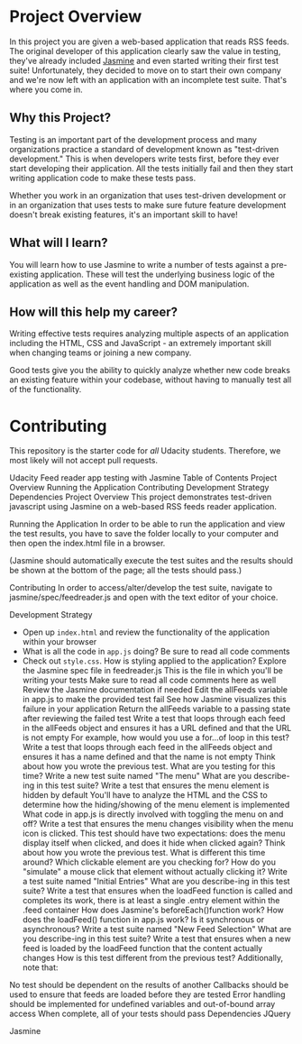 # Project Overview

In this project you are given a web-based application that reads RSS feeds. The original developer of this application clearly saw the value in testing, they've already included [Jasmine](http://jasmine.github.io/) and even started writing their first test suite! Unfortunately, they decided to move on to start their own company and we're now left with an application with an incomplete test suite. That's where you come in.


## Why this Project?

Testing is an important part of the development process and many organizations practice a standard of development known as "test-driven development." This is when developers write tests first, before they ever start developing their application. All the tests initially fail and then they start writing application code to make these tests pass.

Whether you work in an organization that uses test-driven development or in an organization that uses tests to make sure future feature development doesn't break existing features, it's an important skill to have!


## What will I learn?

You will learn how to use Jasmine to write a number of tests against a pre-existing application. These will test the underlying business logic of the application as well as the event handling and DOM manipulation.


## How will this help my career?

Writing effective tests requires analyzing multiple aspects of an application including the HTML, CSS and JavaScript - an extremely important skill when changing teams or joining a new company.

Good tests give you the ability to quickly analyze whether new code breaks an existing feature within your codebase, without having to manually test all of the functionality.

# Contributing

This repository is the starter code for _all_ Udacity students. Therefore, we most likely will not accept pull requests.

Udacity Feed reader app testing with Jasmine
Table of Contents
Project Overview
Running the Application
Contributing
Development Strategy
Dependencies
Project Overview
This project demonstrates test-driven javascript using Jasmine on a web-based RSS feeds reader application.

Running the Application
In order to be able to run the application and view the test results, you have to save the folder locally to your computer and then open the index.html file in a browser.

(Jasmine should automatically execute the test suites and the results should be shown at the bottom of the page; all the tests should pass.)

Contributing
In order to access/alter/develop the test suite, navigate to jasmine/spec/feedreader.js and open with the text editor of your choice.

Development Strategy

* Open up `index.html` and review the functionality of the application within your browser
* What is all the code in `app.js` doing? Be sure to read all code comments
* Check out `style.css`. How is styling applied to the application?
Explore the Jasmine spec file in feedreader.js
This is the file in which you'll be writing your tests
Make sure to read all code comments here as well
Review the Jasmine documentation if needed
Edit the allFeeds variable in app.js to make the provided test fail
See how Jasmine visualizes this failure in your application
Return the allFeeds variable to a passing state after reviewing the failed test
Write a test that loops through each feed in the allFeeds object and ensures it has a URL defined and that the URL is not empty
For example, how would you use a for...of loop in this test?
Write a test that loops through each feed in the allFeeds object and ensures it has a name defined and that the name is not empty
Think about how you wrote the previous test. What are you testing for this time?
Write a new test suite named "The menu"
What are you describe-ing in this test suite?
Write a test that ensures the menu element is hidden by default
You'll have to analyze the HTML and the CSS to determine how the hiding/showing of the menu element is implemented
What code in app.js is directly involved with toggling the menu on and off?
Write a test that ensures the menu changes visibility when the menu icon is clicked. This test should have two expectations: does the menu display itself when clicked, and does it hide when clicked again?
Think about how you wrote the previous test. What is different this time around?
Which clickable element are you checking for?
How do you "simulate" a mouse click that element without actually clicking it?
Write a test suite named "Initial Entries"
What are you describe-ing in this test suite?
Write a test that ensures when the loadFeed function is called and completes its work, there is at least a single .entry element within the .feed container
How does Jasmine's beforeEach()function work?
How does the loadFeed() function in app.js work? Is it synchronous or asynchronous?
Write a test suite named "New Feed Selection"
What are you describe-ing in this test suite?
Write a test that ensures when a new feed is loaded by the loadFeed function that the content actually changes
How is this test different from the previous test?
Additionally, note that:

No test should be dependent on the results of another
Callbacks should be used to ensure that feeds are loaded before they are tested
Error handling should be implemented for undefined variables and out-of-bound array access
When complete, all of your tests should pass
Dependencies
JQuery

Jasmine
